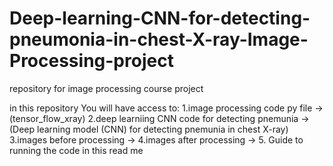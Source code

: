 # Deep-learning-CNN-for-detecting-pneumonia-in-chest-X-ray-Image-Processing-project
repository for  image processing course project

in this repository You will have access to: 
1.image processing code py file -> (tensor_flow_xray)
2.deep learniing CNN code for detecting pnemunia -> (Deep learning model (CNN) for detecting pnemunia in chest X-ray)
3.images before processing ->
4.images after processing ->
5. Guide to running the code in this read me

